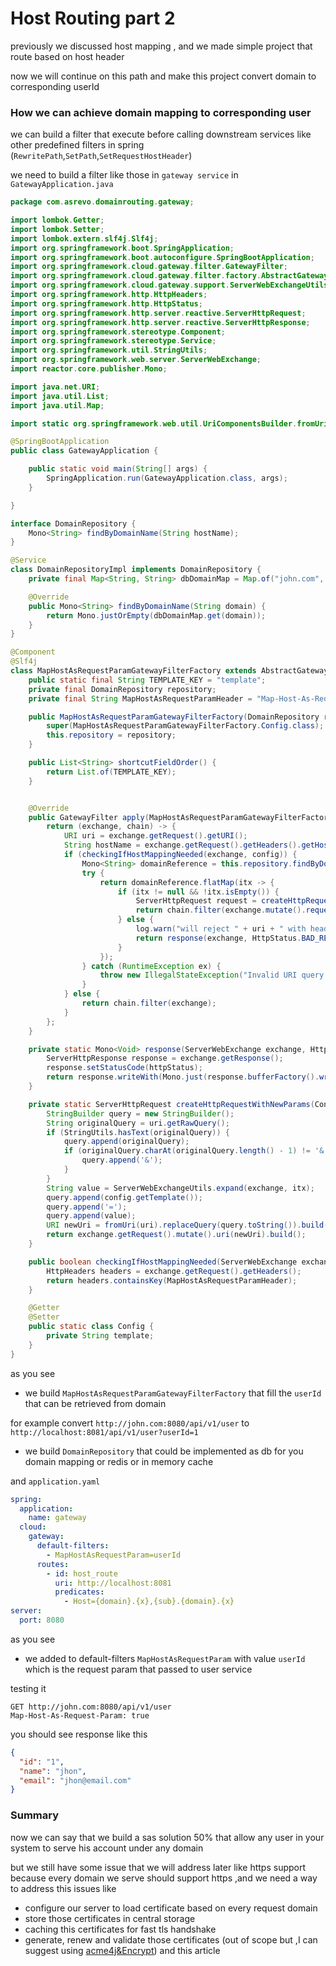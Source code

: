# Host Routing part 2
previously we discussed host mapping , and we made simple project that route based on host header

now we will continue on this path and make this project convert domain to corresponding userId

### How we can achieve domain mapping to corresponding user

we can build a filter that execute before calling downstream services like other predefined filters in spring (`RewritePath`,`SetPath`,`SetRequestHostHeader`)


we need to build a filter like those in `gateway service`
in `GatewayApplication.java`
```java
package com.asrevo.domainrouting.gateway;

import lombok.Getter;
import lombok.Setter;
import lombok.extern.slf4j.Slf4j;
import org.springframework.boot.SpringApplication;
import org.springframework.boot.autoconfigure.SpringBootApplication;
import org.springframework.cloud.gateway.filter.GatewayFilter;
import org.springframework.cloud.gateway.filter.factory.AbstractGatewayFilterFactory;
import org.springframework.cloud.gateway.support.ServerWebExchangeUtils;
import org.springframework.http.HttpHeaders;
import org.springframework.http.HttpStatus;
import org.springframework.http.server.reactive.ServerHttpRequest;
import org.springframework.http.server.reactive.ServerHttpResponse;
import org.springframework.stereotype.Component;
import org.springframework.stereotype.Service;
import org.springframework.util.StringUtils;
import org.springframework.web.server.ServerWebExchange;
import reactor.core.publisher.Mono;

import java.net.URI;
import java.util.List;
import java.util.Map;

import static org.springframework.web.util.UriComponentsBuilder.fromUri;

@SpringBootApplication
public class GatewayApplication {

    public static void main(String[] args) {
        SpringApplication.run(GatewayApplication.class, args);
    }

}

interface DomainRepository {
    Mono<String> findByDomainName(String hostName);
}

@Service
class DomainRepositoryImpl implements DomainRepository {
    private final Map<String, String> dbDomainMap = Map.of("john.com", "1");

    @Override
    public Mono<String> findByDomainName(String domain) {
        return Mono.justOrEmpty(dbDomainMap.get(domain));
    }
}

@Component
@Slf4j
class MapHostAsRequestParamGatewayFilterFactory extends AbstractGatewayFilterFactory<MapHostAsRequestParamGatewayFilterFactory.Config> {
    public static final String TEMPLATE_KEY = "template";
    private final DomainRepository repository;
    private final String MapHostAsRequestParamHeader = "Map-Host-As-Request-Param";

    public MapHostAsRequestParamGatewayFilterFactory(DomainRepository repository) {
        super(MapHostAsRequestParamGatewayFilterFactory.Config.class);
        this.repository = repository;
    }

    public List<String> shortcutFieldOrder() {
        return List.of(TEMPLATE_KEY);
    }


    @Override
    public GatewayFilter apply(MapHostAsRequestParamGatewayFilterFactory.Config config) {
        return (exchange, chain) -> {
            URI uri = exchange.getRequest().getURI();
            String hostName = exchange.getRequest().getHeaders().getHost().getHostName();
            if (checkingIfHostMappingNeeded(exchange, config)) {
                Mono<String> domainReference = this.repository.findByDomainName(hostName);
                try {
                    return domainReference.flatMap(itx -> {
                        if (itx != null && !itx.isEmpty()) {
                            ServerHttpRequest request = createHttpRequestWithNewParams(config, exchange, uri, itx);
                            return chain.filter(exchange.mutate().request(request).build());
                        } else {
                            log.warn("will reject " + uri + " with headers " + exchange.getRequest().getHeaders());
                            return response(exchange, HttpStatus.BAD_REQUEST, "invalid host header " + hostName);
                        }
                    });
                } catch (RuntimeException ex) {
                    throw new IllegalStateException("Invalid URI query: \"" + uri.getRawQuery() + "\"");
                }
            } else {
                return chain.filter(exchange);
            }
        };
    }

    private static Mono<Void> response(ServerWebExchange exchange, HttpStatus httpStatus, String message) {
        ServerHttpResponse response = exchange.getResponse();
        response.setStatusCode(httpStatus);
        return response.writeWith(Mono.just(response.bufferFactory().wrap(message.getBytes())));
    }

    private static ServerHttpRequest createHttpRequestWithNewParams(Config config, ServerWebExchange exchange, URI uri, String itx) {
        StringBuilder query = new StringBuilder();
        String originalQuery = uri.getRawQuery();
        if (StringUtils.hasText(originalQuery)) {
            query.append(originalQuery);
            if (originalQuery.charAt(originalQuery.length() - 1) != '&') {
                query.append('&');
            }
        }
        String value = ServerWebExchangeUtils.expand(exchange, itx);
        query.append(config.getTemplate());
        query.append('=');
        query.append(value);
        URI newUri = fromUri(uri).replaceQuery(query.toString()).build(true).toUri();
        return exchange.getRequest().mutate().uri(newUri).build();
    }

    public boolean checkingIfHostMappingNeeded(ServerWebExchange exchange, MapHostAsRequestParamGatewayFilterFactory.Config config) {
        HttpHeaders headers = exchange.getRequest().getHeaders();
        return headers.containsKey(MapHostAsRequestParamHeader);
    }

    @Getter
    @Setter
    public static class Config {
        private String template;
    }
}
```
as you see 
- we build `MapHostAsRequestParamGatewayFilterFactory` that fill the `userId` that can be retrieved from domain 
  
 for example convert `http://john.com:8080/api/v1/user` to `http://localhost:8081/api/v1/user?userId=1`
- we build `DomainRepository` that could be implemented as db for you domain mapping or redis or in memory cache


and `application.yaml`
```yaml
spring:
  application:
    name: gateway
  cloud:
    gateway:
      default-filters:
        - MapHostAsRequestParam=userId
      routes:
        - id: host_route
          uri: http://localhost:8081
          predicates:
            - Host={domain}.{x},{sub}.{domain}.{x}
server:
  port: 8080
```
as you see
- we added to default-filters `MapHostAsRequestParam` with value `userId` which is the request param that passed to user service

testing it

```http request
GET http://john.com:8080/api/v1/user
Map-Host-As-Request-Param: true
```
you should see response like this 
```json
{
  "id": "1",
  "name": "jhon",
  "email": "jhon@email.com"
}
```

### Summary
now we can say that we build a sas solution 50% that allow any user in your system to serve his account under any domain

but we still have some issue that we will address later like https support because every domain we serve should support https ,and we need a way to address this issues like 
- configure our server to load certificate based on every request domain
- store those certificates in central storage
- caching this certificates for fast tls handshake 
- generate, renew and validate those certificates (out of scope but ,I can suggest using [acme4j&Encrypt](https://github.com/shred/acme4j)) and this article 
